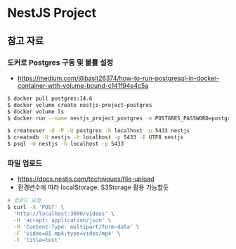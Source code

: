 # NestJS Project

## 참고 자료

### 도커로 Postgres 구동 및 볼률 설정

- https://medium.com/@basit26374/how-to-run-postgresql-in-docker-container-with-volume-bound-c141f94e4c5a

```bash
$ docker pull postgres:14.6
$ docker volume create nestjs-project-postgres
$ docker volume ls
$ docker run --name nestjs_project_postgres -e POSTGRES_PASSWORD=postgres -e POSTGRES_USER=postgres -p 5433:5432 -v nestjs-project-postgres:/var/lib/postgresql/data -d postgres:14.6

$ createuser -d -P -U postgres -h localhost -p 5433 nestjs
$ createdb -U nestjs -h localhost -p 5433 -E UTF8 nestjs
$ psql -U nestjs -h localhost -p 5433
```

### 파일 업로드

- https://docs.nestjs.com/techniques/file-upload
- 환경변수에 따라 localStorage, S3Storage 활용 가능할듯

```bash
# 업로드 요청
$ curl -X 'POST' \
  'http://localhost:3000/videos' \
  -H 'accept: application/json' \
  -H 'Content-Type: multipart/form-data' \
  -F 'video=@1.mp4;type=video/mp4' \
  -F 'title=test'
```
